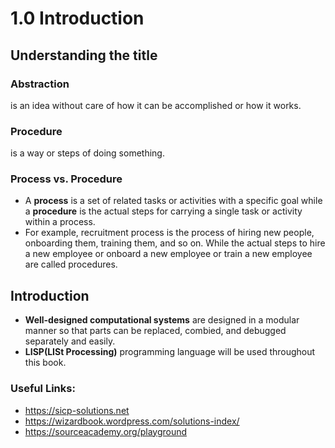 # 1.0 Introduction

## Understanding the title

### Abstraction

is an idea without care of how it can be accomplished or how it works.

### Procedure

is a way or steps of doing something.

### Process vs. Procedure

- A **process** is a set of related tasks or activities with a specific goal while a **procedure** is the actual steps for carrying a single task or activity within a process.
- For example, recruitment process is the process of hiring new people, onboarding them, training them, and so on. While the actual steps to hire a new employee or onboard a new employee or train a new employee are called procedures.

## Introduction

- **Well-designed computational systems** are designed in a modular manner so that parts can be replaced, combied, and debugged separately and easily.
- **LISP(LISt Processing)** programming language will be used throughout this book.

### Useful Links:

- https://sicp-solutions.net
- https://wizardbook.wordpress.com/solutions-index/
- https://sourceacademy.org/playground
